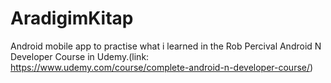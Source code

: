 # AradigimKitap

Android mobile app to practise what i learned in the Rob Percival Android N Developer Course in Udemy.(link: https://www.udemy.com/course/complete-android-n-developer-course/)
